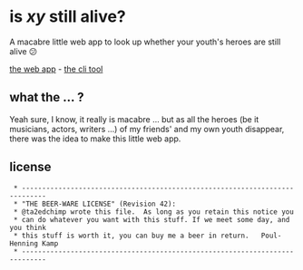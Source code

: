 # is _xy_ still alive?

A macabre little web app to look up whether your youth's heroes are still alive 😕

[the web app](https://still-alive-app-qvamgdepfn.now.sh/) - [the cli tool](https://www.npmjs.com/package/still-alive-app)

## what the ... ?

Yeah sure, I know, it really is macabre ... but as all the heroes (be it musicians, actors, writers ...) of my friends' and my own youth disappear, there was the idea to make this little web app.

## license

```
 * ----------------------------------------------------------------------------
 * "THE BEER-WARE LICENSE" (Revision 42):
 * @ta2edchimp wrote this file.  As long as you retain this notice you
 * can do whatever you want with this stuff. If we meet some day, and you think
 * this stuff is worth it, you can buy me a beer in return.   Poul-Henning Kamp
 * ----------------------------------------------------------------------------
```
